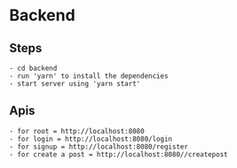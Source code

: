 # Backend
## Steps
    - cd backend
    - run 'yarn' to install the dependencies
    - start server using 'yarn start'

## Apis
    - for root = http://localhost:8080 
    - for login = http://localhost:8080/login
    - for signup = http://localhost:8080/register
    - for create a post = http://localhost:8080//createpost